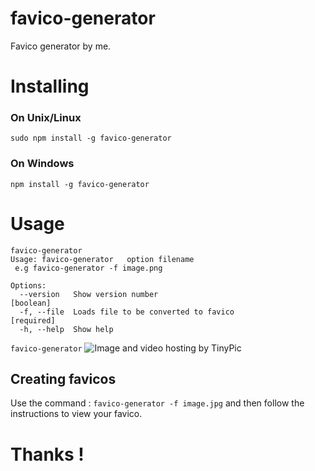 # favico-generator
 Favico generator by me.


 # Installing
 
### On Unix/Linux
```
sudo npm install -g favico-generator
```
### On Windows
```
npm install -g favico-generator
```
 

 # Usage

```
favico-generator
Usage: favico-generator   option filename
 e.g favico-generator -f image.png

Options:
  --version   Show version number                                      [boolean]
  -f, --file  Loads file to be converted to favico                    [required]
  -h, --help  Show help
```

 `favico-generator`
 <img src="http://i67.tinypic.com/2ewi9h0.png" border="0" alt="Image and video hosting by TinyPic">
 
 ## Creating favicos 
 Use the command : `favico-generator -f image.jpg` and then follow the instructions to view your favico.
 
 
 # Thanks !
